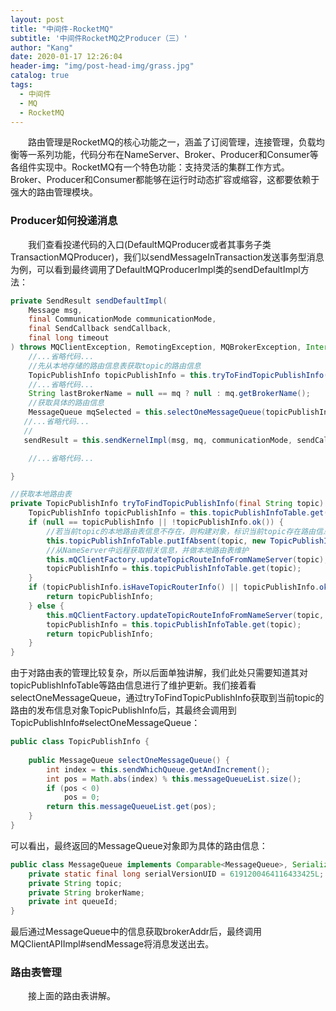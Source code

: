 ```yaml
---
layout: post
title: "中间件-RocketMQ"
subtitle: '中间件RocketMQ之Producer（三）'
author: "Kang"
date: 2020-01-17 12:26:04
header-img: "img/post-head-img/grass.jpg"
catalog: true
tags:
  - 中间件
  - MQ
  - RocketMQ
---
```

&emsp;&emsp;路由管理是RocketMQ的核心功能之一，涵盖了订阅管理，连接管理，负载均衡等一系列功能，代码分布在NameServer、Broker、Producer和Consumer等各组件实现中。RocketMQ有一个特色功能：支持灵活的集群工作方式。Broker、Producer和Consumer都能够在运行时动态扩容或缩容，这都要依赖于强大的路由管理模块。

### Producer如何投递消息

&emsp;&emsp;我们查看投递代码的入口(DefaultMQProducer或者其事务子类TransactionMQProducer)，我们以sendMessageInTransaction发送事务型消息为例，可以看到最终调用了DefaultMQProducerImpl类的sendDefaultImpl方法：

```java
private SendResult sendDefaultImpl(
    Message msg,
    final CommunicationMode communicationMode,
    final SendCallback sendCallback,
    final long timeout
) throws MQClientException, RemotingException, MQBrokerException, InterruptedException {
	//...省略代码...
    //先从本地存储的路由信息表获取topic的路由信息
    TopicPublishInfo topicPublishInfo = this.tryToFindTopicPublishInfo(msg.getTopic());
    //...省略代码...
    String lastBrokerName = null == mq ? null : mq.getBrokerName();
    //获取具体的路由信息
    MessageQueue mqSelected = this.selectOneMessageQueue(topicPublishInfo, lastBrokerName);
   //...省略代码...
   //
   sendResult = this.sendKernelImpl(msg, mq, communicationMode, sendCallback, topicPublishInfo, timeout - costTime);

    //...省略代码...

}

//获取本地路由表
private TopicPublishInfo tryToFindTopicPublishInfo(final String topic) {
    TopicPublishInfo topicPublishInfo = this.topicPublishInfoTable.get(topic);
    if (null == topicPublishInfo || !topicPublishInfo.ok()) {
        //若当前topic的本地路由表信息不存在，则构建对象，标识当前topic存在路由信息
        this.topicPublishInfoTable.putIfAbsent(topic, new TopicPublishInfo());
        //从NameServer中远程获取相关信息，并做本地路由表维护
        this.mQClientFactory.updateTopicRouteInfoFromNameServer(topic);
        topicPublishInfo = this.topicPublishInfoTable.get(topic);
    }
    if (topicPublishInfo.isHaveTopicRouterInfo() || topicPublishInfo.ok()) {
        return topicPublishInfo;
    } else {
        this.mQClientFactory.updateTopicRouteInfoFromNameServer(topic, true, this.defaultMQProducer);
        topicPublishInfo = this.topicPublishInfoTable.get(topic);
        return topicPublishInfo;
    }
}
```

由于对路由表的管理比较复杂，所以后面单独讲解，我们此处只需要知道其对topicPublishInfoTable等路由信息进行了维护更新。我们接着看selectOneMessageQueue，通过tryToFindTopicPublishInfo获取到当前topic的路由的发布信息对象TopicPublishInfo后，其最终会调用到TopicPublishInfo#selectOneMessageQueue：

```java
public class TopicPublishInfo {
    
    public MessageQueue selectOneMessageQueue() {
        int index = this.sendWhichQueue.getAndIncrement();
        int pos = Math.abs(index) % this.messageQueueList.size();
        if (pos < 0)
            pos = 0;
        return this.messageQueueList.get(pos);
    } 
}
```

可以看出，最终返回的MessageQueue对象即为具体的路由信息：

```java
public class MessageQueue implements Comparable<MessageQueue>, Serializable {
    private static final long serialVersionUID = 6191200464116433425L;
    private String topic;
    private String brokerName;
    private int queueId;
}
```

最后通过MessageQueue中的信息获取brokerAddr后，最终调用MQClientAPIImpl#sendMessage将消息发送出去。



### 路由表管理

&emsp;&emsp;接上面的路由表讲解。